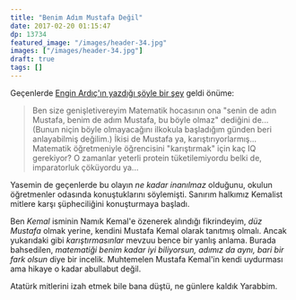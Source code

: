 ```yaml
---
title: "Benim Adım Mustafa Değil"
date: 2017-02-20 01:15:47
dp: 13734
featured_image: "/images/header-34.jpg"
images: ["/images/header-34.jpg"]
draft: true
tags: []
---
```




Geçenlerde [Engin Ardıç'ın yazdığı şöyle bir şey](http://www.sabah.com.tr/yazarlar/ardic/2017/01/15/ben-size-genisletivereyim) geldi önüme: 

> Ben size genişletivereyim Matematik hocasının ona "senin de adın Mustafa,
> benim de adım Mustafa, bu böyle olmaz" dediğini de... (Bunun niçin böyle
> olmayacağını ilkokula başladığım günden beri anlayabilmiş değilim.) İkisi de
> Mustafa ya, karıştırıyorlarmış...
> Matematik öğretmeniyle öğrencisini "karıştırmak" için kaç IQ gerekiyor? O
> zamanlar yeterli protein tüketilemiyordu belki de, imparatorluk çöküyordu
> ya...

Yasemin de geçenlerde bu olayın *ne kadar inanılmaz* olduğunu, okulun
öğretmenler odasında konuştuklarını söylemişti. Sanırım halkımız Kemalist
mitlere karşı şüpheciliğini konuşturmaya başladı. 

Ben *Kemal* isminin Namık Kemal'e özenerek alındığı fikrindeyim, *düz Mustafa*
olmak yerine, kendini Mustafa Kemal olarak tanıtmış olmalı. Ancak yukarıdaki
gibi *karıştırmasınlar* mevzuu bence bir yanlış anlama. Burada bahsedilen,
*matematiği benim kadar iyi biliyorsun, adımız da aynı, bari bir fark olsun*
diye bir incelik. Muhtemelen Mustafa Kemal'in kendi uydurması ama hikaye o kadar
abullabut değil. 

Atatürk mitlerini izah etmek bile bana düştü, ne günlere kaldık Yarabbim. 





